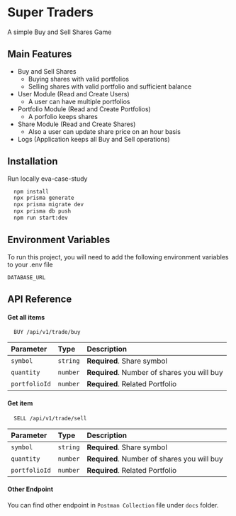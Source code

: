 # Super Traders

A simple Buy and Sell Shares Game

## Main Features

- Buy and Sell Shares
  - Buying shares with valid portfolios
  - Selling shares with valid portfolio and sufficient balance
- User Module (Read and Create Users)
  - A user can have multiple portfolios
- Portfolio Module (Read and Create Portfolios)
  - A porfolio keeps shares
- Share Module (Read and Create Shares)
  - Also a user can update share price on an hour basis
- Logs (Application keeps all Buy and Sell operations)

## Installation

Run locally eva-case-study

```bash
  npm install
  npx prisma generate
  npx prisma migrate dev
  npx prisma db push
  npm run start:dev
```

## Environment Variables

To run this project, you will need to add the following environment variables to your .env file

`DATABASE_URL`

## API Reference

#### Get all items

```http
  BUY /api/v1/trade/buy
```

| Parameter     | Type     | Description                                 |
| :------------ | :------- | :------------------------------------------ |
| `symbol`      | `string` | **Required**. Share symbol                  |
| `quantity`    | `number` | **Required**. Number of shares you will buy |
| `portfolioId` | `number` | **Required**. Related Portfolio             |

#### Get item

```http
  SELL /api/v1/trade/sell
```

| Parameter     | Type     | Description                                 |
| :------------ | :------- | :------------------------------------------ |
| `symbol`      | `string` | **Required**. Share symbol                  |
| `quantity`    | `number` | **Required**. Number of shares you will buy |
| `portfolioId` | `number` | **Required**. Related Portfolio             |

#### Other Endpoint

You can find other endpoint in `Postman Collection` file under `docs` folder.
